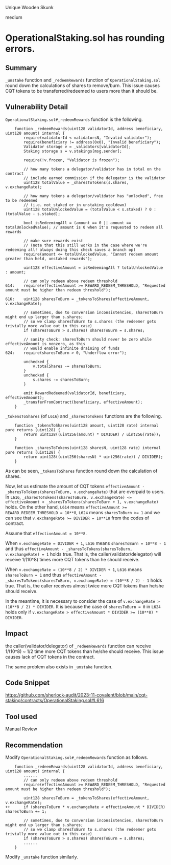 Unique Wooden Skunk

medium

# OperationalStaking.sol has rounding errors.

## Summary
`_unstake` function and `_redeemRewards` function of `OperationalStaking.sol` round down the calculations of shares to remove/burn.
This issue causes CQT tokens to be transferred/redeemed to users more than it should be.

## Vulnerability Detail
`OperationalStaking.sol#_redeemRewards` function is the following.
```solidity
    function _redeemRewards(uint128 validatorId, address beneficiary, uint128 amount) internal {
        require(validatorId < validatorsN, "Invalid validator");
        require(beneficiary != address(0x0), "Invalid beneficiary");
        Validator storage v = _validators[validatorId];
        Staking storage s = v.stakings[msg.sender];

        require(!v.frozen, "Validator is frozen");

        // how many tokens a delegator/validator has in total on the contract
        // include earned commission if the delegator is the validator
        uint128 totalValue = _sharesToTokens(s.shares, v.exchangeRate);

        // how many tokens a delegator/validator has "unlocked", free to be redeemed
        // (i.e. not staked or in unstaking cooldown)
        uint128 totalUnlockedValue = (totalValue < s.staked) ? 0 : (totalValue - s.staked);

        bool isRedeemingAll = (amount == 0 || amount == totalUnlockedValue); // amount is 0 when it's requested to redeem all rewards

        // make sure rewards exist
        // (note that this still works in the case where we're redeeming all! always doing this check saves a branch op)
        require(amount <= totalUnlockedValue, "Cannot redeem amount greater than held, unstaked rewards");

        uint128 effectiveAmount = isRedeemingAll ? totalUnlockedValue : amount;

        // can only redeem above redeem threshold
614:    require(effectiveAmount >= REWARD_REDEEM_THRESHOLD, "Requested amount must be higher than redeem threshold");

616:    uint128 sharesToBurn = _tokensToShares(effectiveAmount, v.exchangeRate);

        // sometimes, due to conversion inconsistencies, sharesToBurn might end up larger than s.shares;
        // so we clamp sharesToBurn to s.shares (the redeemer gets trivially more value out in this case)
        if (sharesToBurn > s.shares) sharesToBurn = s.shares;

        // sanity check: sharesToBurn should never be zero while effectiveAmount is nonzero, as this
        // would enable infinite draining of funds
624:    require(sharesToBurn > 0, "Underflow error");

        unchecked {
            v.totalShares -= sharesToBurn;
        }
        unchecked {
            s.shares -= sharesToBurn;
        }

        emit RewardRedeemed(validatorId, beneficiary, effectiveAmount);
        _transferFromContract(beneficiary, effectiveAmount);
    }
```
`_tokensToShares` (of `L616`) and `_sharesToTokens` functions are the following.
```solidity
    function _tokensToShares(uint128 amount, uint128 rate) internal pure returns (uint128) {
        return uint128((uint256(amount) * DIVIDER) / uint256(rate));
    }

    function _sharesToTokens(uint128 sharesN, uint128 rate) internal pure returns (uint128) {
        return uint128((uint256(sharesN) * uint256(rate)) / DIVIDER);
    }
```
As can be seen, `_tokensToShares` function round down the calculation of shares.

Now, let us estimate the amount of CQT tokens `effectiveAmount - _sharesToTokens(sharesToBurn, v.exchangeRate)` that are overpaid to users.
In `L616`, `_sharesToTokens(sharesToBurn, v.exchangeRate) <= effectiveAmount < _sharesToTokens(sharesToBurn + 1, v.exchangeRate)` holds.
On the other hand, `L614` means `effectiveAmount >= REWARD_REDEEM_THRESHOLD = 10**8`, `L624` means `sharesToBurn >= 1` and we can see that `v.exchangeRate >= DIVIDER = 10**18` from the codes of contract.

Assume that `effectiveAmount = 10**8`.

When `v.exchangeRate = DIVIDER + 1`, `L616` means `sharesToBurn = 10**8 - 1` and thus `effectiveAmount - _sharesToTokens(sharesToBurn, v.exchangeRate) = 1` holds true.
That is, the caller(validator/delegator) will receive 1/(10^8) times more CQT tokens than he should receive.

When `v.exchangeRate = (10**8 / 2) * DIVIDER + 1`, `L616` means `sharesToBurn = 1` and thus `effectiveAmount - _sharesToTokens(sharesToBurn, v.exchangeRate) = (10**8 / 2) - 1` holds true.
That is, the caller receives almost twice more CQT tokens than he/she should receive.

In the meantime, it is necessary to consider the case of `v.exchangeRate > (10**8 / 2) * DIVIDER`.
It is because the case of `sharesToBurn = 0` in `L624` holds only if `v.exchangeRate > effectiveAmount * DIVIDER >= (10**8) * DIVIDER`.

## Impact
the caller(validator/delegator) of `_redeemRewards` function can receive 1/(10^8) ~ 1/2 time more CQT tokens than he/she should receive.
This issue causes lack of CQT tokens in the contract.

The same problem also exists in `_unstake` function.

## Code Snippet
https://github.com/sherlock-audit/2023-11-covalent/blob/main/cqt-staking/contracts/OperationalStaking.sol#L616

## Tool used
Manual Review

## Recommendation
Modify `OperationalStaking.sol#_redeemRewards` function as follows.
```solidity
    function _redeemRewards(uint128 validatorId, address beneficiary, uint128 amount) internal {
        ......
        // can only redeem above redeem threshold
        require(effectiveAmount >= REWARD_REDEEM_THRESHOLD, "Requested amount must be higher than redeem threshold");

        uint128 sharesToBurn = _tokensToShares(effectiveAmount, v.exchangeRate);
++      if (sharesToBurn * v.exchangeRate < effectiveAmount * DIVIDER) sharesToBurn += 1;

        // sometimes, due to conversion inconsistencies, sharesToBurn might end up larger than s.shares;
        // so we clamp sharesToBurn to s.shares (the redeemer gets trivially more value out in this case)
        if (sharesToBurn > s.shares) sharesToBurn = s.shares;
        ......
    }
```
Modify `_unstake` function similarly.